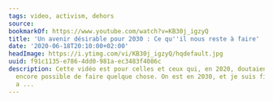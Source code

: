 ```yaml
---
tags: video, activism, dehors
source:
bookmarkOf: https://www.youtube.com/watch?v=KB30j_igzyQ
title: 'Un avenir désirable pour 2030 : Ce qu''il nous reste à faire'
date: '2020-06-18T20:10:00+02:00'
headImage: https://i.ytimg.com/vi/KB30j_igzyQ/hqdefault.jpg
uuid: f91c1135-e786-4dd0-981a-ec3483f4086c
description: Cette vidéo est pour celles et ceux qui, en 2020, doutaient qu'il soit
  encore possible de faire quelque chose. On est en 2030, et je suis fier de ce qu'on
  a ...
---
```


